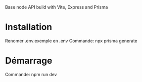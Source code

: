 Base node API build with Vite, Express and Prisma

# Installation

Renomer .env.exemple en .env
Commande: npx prisma generate

# Démarrage

Commande: npm run dev
